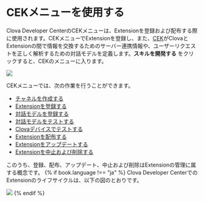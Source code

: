 # CEKメニューを使用する

Clova Developer CenterのCEKメニューは、Extensionを登録および配布する際に使用されます。CEKメニューでExtensionを登録し、また、[CEK](/CEK/CEK_Overview.md#WhatisCEK)がClovaとExtensionの間で情報を交換するためのサーバー連携情報や、ユーザーリクエストを正しく解析するための対話モデルを定義します。**スキルを開発する** をクリックすると、CEKのメニューに入ります。

![](/DevConsole/Resources/Images/DevConsole-Entering_CEK_Menu.png)

CEKメニューでは、次の作業を行うことができます。

* [チャネルを作成する](/DevConsole/Guides/CEK/Create_Channel.md)
* [Extensionを登録する](/DevConsole/Guides/CEK/Register_Extension.md)
* [対話モデルを登録する](/DevConsole/Guides/CEK/Register_Interaction_Model.md)
* [対話モデルをテストする](/DevConsole/Guides/CEK/Test_Extension.md)
* [Clovaデバイスでテストする](/DevConsole/Guides/CEK/Device_Test_Extension.md)
* [Extensionを配布する](/DevConsole/Guides/CEK/Deploy_Extension.md)
* [Extensionをアップデートする](/DevConsole/Guides/CEK/Update_Extension.md)
* [Extensionを中止および削除する](/DevConsole/Guides/CEK/Remove_Extension.md)

このうち、登録、配布、アップデート、中止および削除はExtensionの管理に属する概念です。
{% if book.language !== "ja" %}
Clova Developer CenterでのExtensionのライフサイクルは、以下の図のとおりです。

![](/DevConsole/Resources/Images/DevConsole-Extension_LifeCycle.png)
{% endif %}
